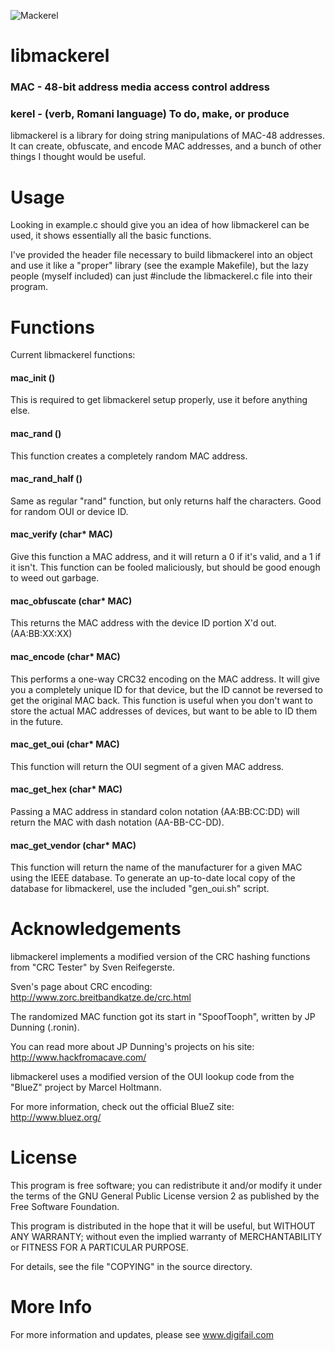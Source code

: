 ![Mackerel](http://www.digifail.com/images/misc/github/mackerel_header.jpg "Mackerel")

libmackerel
==============

### MAC - 48-bit address media access control address
### kerel - (verb, Romani language) To do, make, or produce

libmackerel is a library for doing string manipulations of MAC-48 addresses. It
can create, obfuscate, and encode MAC addresses, and a bunch of other things I
thought would be useful.

Usage
==============
Looking in example.c should give you an idea of how libmackerel can be used, it
shows essentially all the basic functions.

I've provided the header file necessary to build libmackerel into an object and
use it like a "proper" library (see the example Makefile), but the lazy people
(myself included) can just #include the libmackerel.c file into their program.

Functions
==============
Current libmackerel functions:

#### mac_init ()
This is required to get libmackerel setup properly, use it before anything
else.

#### mac_rand ()
This function creates a completely random MAC address.

#### mac_rand_half ()
Same as regular "rand" function, but only returns half the characters. Good for
random OUI or device ID.

#### mac_verify (char* MAC)
Give this function a MAC address, and it will return a 0 if it's valid, and a
1 if it isn't. This function can be fooled maliciously, but should be good
enough to weed out garbage.

#### mac_obfuscate (char* MAC)
This returns the MAC address with the device ID portion X'd out. (AA:BB:XX:XX)

#### mac_encode (char* MAC)
This performs a one-way CRC32 encoding on the MAC address. It will give you a
completely unique ID for that device, but the ID cannot be reversed to get the
original MAC back. This function is useful when you don't want to store the
actual MAC addresses of devices, but want to be able to ID them in the future.

#### mac_get_oui (char* MAC)
This function will return the OUI segment of a given MAC address.

#### mac_get_hex (char* MAC)
Passing a MAC address in standard colon notation (AA:BB:CC:DD) will return the
MAC with dash notation (AA-BB-CC-DD).

#### mac_get_vendor (char* MAC)
This function will return the name of the manufacturer for a given MAC using
the IEEE database. To generate an up-to-date local copy of the database for
libmackerel, use the included "gen_oui.sh" script.

Acknowledgements
==============

libmackerel implements a modified version of the CRC hashing functions from
"CRC Tester" by Sven Reifegerste.

Sven's page about CRC encoding: http://www.zorc.breitbandkatze.de/crc.html

The randomized MAC function got its start in "SpoofTooph", written by JP
Dunning (.ronin).

You can read more about JP Dunning's projects on his site:
http://www.hackfromacave.com/

libmackerel uses a modified version of the OUI lookup code from the "BlueZ"
project by Marcel Holtmann.

For more information, check out the official BlueZ site:
http://www.bluez.org/

License
==============

This program is free software; you can redistribute it and/or modify it under
the terms of the GNU General Public License version 2 as published by the Free
Software Foundation.

This program is distributed in the hope that it will be useful, but WITHOUT ANY
WARRANTY; without even the implied warranty of MERCHANTABILITY or FITNESS FOR A
PARTICULAR PURPOSE.

For details, see the file "COPYING" in the source directory.

More Info
==============

For more information and updates, please see www.digifail.com
